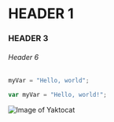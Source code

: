 # HEADER 1
### HEADER 3
###### Header 6

``` python
myVar = "Hello, world";
```

``` javascript
var myVar = "Hello, world!";
```

![Image of Yaktocat](https://octodex.github.com/images/yaktocat.png)
